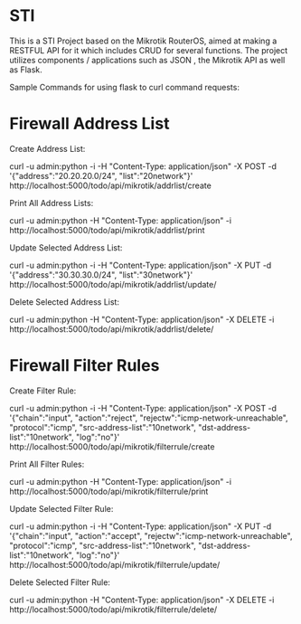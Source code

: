 # STI

This is a STI Project based on the Mikrotik RouterOS, aimed at making a RESTFUL API for it which includes CRUD for several functions. The project utilizes components / applications such as JSON , the Mikrotik API as well as Flask.

Sample Commands for using flask to curl command requests:

# Firewall Address List

Create Address List:

curl -u admin:python -i -H "Content-Type: application/json" -X POST -d '{"address":"20.20.20.0/24", "list":"20network"}' http://localhost:5000/todo/api/mikrotik/addrlist/create

Print All Address Lists:

curl -u admin:python -H "Content-Type: application/json" -i http://localhost:5000/todo/api/mikrotik/addrlist/print

Update Selected Address List:

curl -u admin:python -i -H "Content-Type: application/json" -X PUT -d '{"address":"30.30.30.0/24", "list":"30network"}' http://localhost:5000/todo/api/mikrotik/addrlist/update/<numbers>

Delete Selected Address List:

curl -u admin:python -H "Content-Type: application/json" -X DELETE -i http://localhost:5000/todo/api/mikrotik/addrlist/delete/<numbers>

# Firewall Filter Rules

Create Filter Rule:

curl -u admin:python -i -H "Content-Type: application/json" -X POST -d '{"chain":"input", "action":"reject", "rejectw":"icmp-network-unreachable", "protocol":"icmp", "src-address-list":"10network", "dst-address-list":"10network", "log":"no"}' http://localhost:5000/todo/api/mikrotik/filterrule/create

Print All Filter Rules:

curl -u admin:python -H "Content-Type: application/json" -i http://localhost:5000/todo/api/mikrotik/filterrule/print

Update Selected Filter Rule:

curl -u admin:python -i -H "Content-Type: application/json" -X PUT -d '{"chain":"input", "action":"accept", "rejectw":"icmp-network-unreachable", "protocol":"icmp", "src-address-list":"10network", "dst-address-list":"10network", "log":"no"}' http://localhost:5000/todo/api/mikrotik/filterrule/update/<numbers>

Delete Selected Filter Rule:

curl -u admin:python -H "Content-Type: application/json" -X DELETE -i http://localhost:5000/todo/api/mikrotik/filterrule/delete/<numbers>

